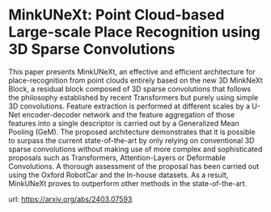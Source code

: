 # MinkUNeXt: Point Cloud-based Large-scale Place Recognition using 3D Sparse Convolutions

This paper presents MinkUNeXt, an effective and efficient architecture for place-recognition from point clouds entirely based on the new 3D MinkNeXt Block, a residual block composed of 3D sparse convolutions that follows the philosophy established by recent Transformers but purely using simple 3D convolutions. Feature extraction is performed at different scales by a U-Net encoder-decoder network and the feature aggregation of those features into a single descriptor is carried out by a Generalized Mean Pooling (GeM). The proposed architecture demonstrates that it is possible to surpass the current state-of-the-art by only relying on conventional 3D sparse convolutions without making use of more complex and sophisticated proposals such as Transformers, Attention-Layers or Deformable Convolutions. A thorough assessment of the proposal has been carried out using the Oxford RobotCar and the In-house datasets. As a result, MinkUNeXt proves to outperform other methods in the state-of-the-art.

url: https://arxiv.org/abs/2403.07593

